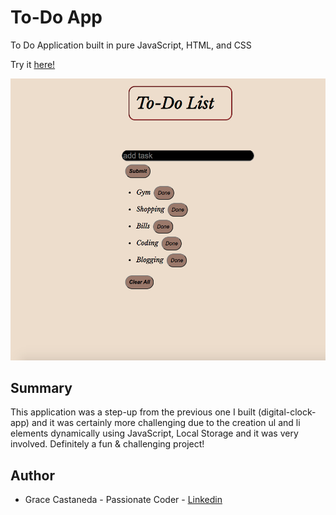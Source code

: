 # To-Do App

To Do Application built in pure JavaScript, HTML, and CSS

Try it [here!](https://gracii.github.io/To-Do-App/)

![alt text](https://github.com/Gracii/To-Do-App/blob/master/grace-todos.jpg)

## Summary

This application was a step-up from the previous one I built (digital-clock-app) and it was certainly more challenging due to the creation ul and li elements dynamically using JavaScript, Local Storage and it was very involved. Definitely a fun & challenging project!

## Author

- Grace Castaneda - Passionate Coder - [Linkedin](https://www.linkedin.com/in/castanedagrace/)
